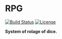 RPG
===
[![Build Status](https://travis-ci.org/Bhyan/RPG.svg?branch=master)](https://travis-ci.org/Bhyan/RPG)
[![License](https://img.shields.io/badge/license-MIT-blue.svg)](https://github.com/Bhyan/RPG/blob/master/LICENSE)

**System of rolage of dice.**
